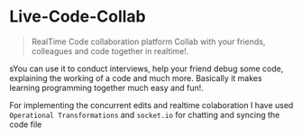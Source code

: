 # Live-Code-Collab
>RealTime Code collaboration platform 
Collab with your friends, colleagues and code together in realtime!. 

sYou can use it to conduct interviews, help your friend debug some code, explaining the working of a code and much more. Basically it makes learning programming together much easy and fun!.

For implementing the concurrent edits and realtime colaboration I have used `Operational Transformations` and `socket.io` for chatting and syncing the code file

